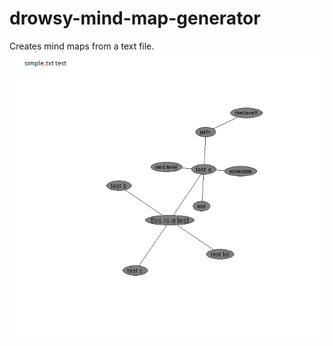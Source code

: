 # drowsy-mind-map-generator
Creates mind maps from a text file.
![screenshot of simple.txt](screenshot.png)
